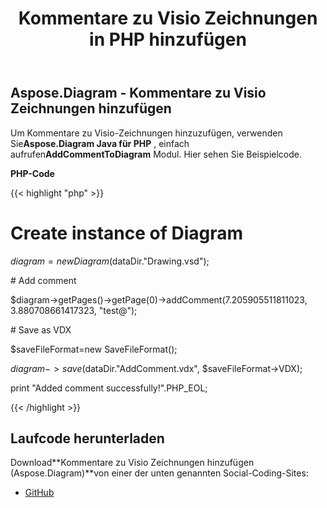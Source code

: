 ﻿---
title: Kommentare zu Visio Zeichnungen in PHP hinzufügen
type: docs
weight: 10
url: /de/java/add-comments-to-visio-drawings-in-php/
---
## **Aspose.Diagram - Kommentare zu Visio Zeichnungen hinzufügen**
 Um Kommentare zu Visio-Zeichnungen hinzuzufügen, verwenden Sie**Aspose.Diagram Java für PHP** , einfach aufrufen**AddCommentToDiagram** Modul. Hier sehen Sie Beispielcode.

**PHP-Code**

{{< highlight "php" >}}

 # Create instance of Diagram

$diagram = new Diagram($dataDir."Drawing.vsd");

\# Add comment

$diagram->getPages()->getPage(0)->addComment(7.205905511811023, 3.880708661417323, "test@");

\# Save as VDX

$saveFileFormat=new SaveFileFormat();

$diagram->save($dataDir."AddComment.vdx", $saveFileFormat->VDX);

print "Added comment successfully!".PHP_EOL;

{{< /highlight >}}
## **Laufcode herunterladen**
 Download**Kommentare zu Visio Zeichnungen hinzufügen (Aspose.Diagram)**von einer der unten genannten Social-Coding-Sites:

- [GitHub](https://github.com/asposediagram/Aspose.Diagram-for-Java/blob/master/Plugins/Aspose_Diagram_Java_for_PHP/src/aspose/diagram/WorkingwithDiagrams/AddCommentToDiagram.php)

